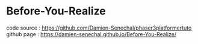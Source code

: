# Before-You-Realize
code source : https://github.com/Damien-Senechal/phaser3platformertuto
github page : https://damien-senechal.github.io/Before-You-Realize/
